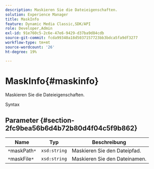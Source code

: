 ```yaml
---
description: Maskieren Sie die Dateieigenschaften.
solution: Experience Manager
title: MaskInfo
feature: Dynamic Media Classic,SDK/API
role: Developer,Admin
exl-id: 91e760c5-2c6e-47e6-9429-d37ba9d84cdb
source-git-commit: fcda99340a18d5037157723bb3bdca5fa9df3277
workflow-type: tm+mt
source-wordcount: '26'
ht-degree: 19%

---
```


# MaskInfo{#maskinfo}

Maskieren Sie die Dateieigenschaften.

Syntax

## Parameter {#section-2fc9bea56b6d4b72b80d4f04c5f9b862}

| Name | Typ | Beschreibung |
|---|---|---|
| `*`maskPath`*` | `xsd:string` | Maskieren Sie den Dateipfad. |
| `*`maskFile`*` | `xsd:string` | Maskieren Sie den Dateinamen. |
